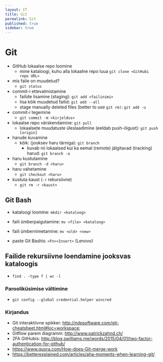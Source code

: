 ```yaml
---
layout: IT
title: Git
permalink: Git
published: true
sidebar: true
---
```


# Git

- GitHub lokaalse repo loomine
  - mine kataloogi, kuhu alla lokaalne repo luua
  `git clone <GitHubi repo URL>`
- mis faile on muudetud?
  - `git status`
- commit-i ettevalmistamine 
  - failide lisamine (staging): `git add <failinimi>`
  - lisa kõik muudetud failid: `git add --all`
  - stage manually deleted files (better to use `git rm)`: `git add -u`
- commit-i tegemine
  - `git commit -m <kirjeldus>`
- lokaalse repo värskendamine: `git pull`
  - lokaalsete muudatuste üleslaadimine (eeldab push-õigust): `git push [origin]`
- harude kuvamine
  - kõik: (jooksev haru tärniga): `git branch`
    - kuvab nii lokaalsed kui ka eemal (remote) jälgitavad (tracking) harud: `git branch -a`
- haru kustutamine
  - `git branch -d <haru>`
- haru vahetamine
  - `git checkout <haru>`
- kustuta kaust (`-r` rekursiivne)
  - `git rm -r <kaust>`

## Git Bash

- kataloogi loomine: `mkdir <kataloog>`
- faili ümberpaigutamine: `mv <file> <kataloog>`
- faili ümbernimetamine: `mv <old> <new>`

- paste Git Bashis: `<Fn><Insert>` (Lenovo)

## Failide rekursiivne loendamine jooksvas kataloogis

- `find . -type f | wc -l`

### Parooliküsimise vältimine

- `git config --global credential.helper wincred`

### Kirjandus

- Git interaktiivne spikker: http://ndpsoftware.com/git-cheatsheet.html#loc=workspace; 
- Gitflow parem diagramm: http://www.patrickzahnd.ch/ 
- 2FA GitHubis: http://blog.swilliams.me/words/2015/04/01/two-factor-authentication-for-github/ 
- https://www.quora.com/How-does-Git-merge-work 
- https://betterexplained.com/articles/aha-moments-when-learning-git/ 




